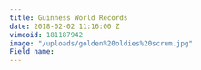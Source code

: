 ```yaml
---
title: Guinness World Records
date: 2018-02-02 11:16:00 Z
vimeoid: 181187942
image: "/uploads/golden%20oldies%20scrum.jpg"
Field name: 
---
```


